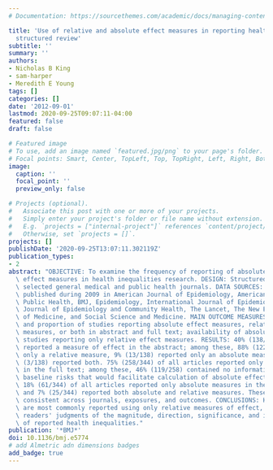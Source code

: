 ```yaml
---
# Documentation: https://sourcethemes.com/academic/docs/managing-content/

title: 'Use of relative and absolute effect measures in reporting health inequalities:
  structured review'
subtitle: ''
summary: ''
authors:
- Nicholas B King
- sam-harper
- Meredith E Young
tags: []
categories: []
date: '2012-09-01'
lastmod: 2020-09-25T09:07:11-04:00
featured: false
draft: false

# Featured image
# To use, add an image named `featured.jpg/png` to your page's folder.
# Focal points: Smart, Center, TopLeft, Top, TopRight, Left, Right, BottomLeft, Bottom, BottomRight.
image:
  caption: ''
  focal_point: ''
  preview_only: false

# Projects (optional).
#   Associate this post with one or more of your projects.
#   Simply enter your project's folder or file name without extension.
#   E.g. `projects = ["internal-project"]` references `content/project/deep-learning/index.md`.
#   Otherwise, set `projects = []`.
projects: []
publishDate: '2020-09-25T13:07:11.302119Z'
publication_types:
- 2
abstract: "OBJECTIVE: To examine the frequency of reporting of absolute and relative\
  \ effect measures in health inequalities research. DESIGN: Structured review of\
  \ selected general medical and public health journals. DATA SOURCES: 344 articles\
  \ published during 2009 in American Journal of Epidemiology, American Journal of\
  \ Public Health, BMJ, Epidemiology, International Journal of Epidemiology, JAMA,\
  \ Journal of Epidemiology and Community Health, The Lancet, The New England Journal\
  \ of Medicine, and Social Science and Medicine. MAIN OUTCOME MEASURES: Frequency\
  \ and proportion of studies reporting absolute effect measures, relative effect\
  \ measures, or both in abstract and full text; availability of absolute risks in\
  \ studies reporting only relative effect measures. RESULTS: 40% (138/344) of articles\
  \ reported a measure of effect in the abstract; among these, 88% (122/138) reported\
  \ only a relative measure, 9% (13/138) reported only an absolute measure, and 2%\
  \ (3/138) reported both. 75% (258/344) of all articles reported only relative measures\
  \ in the full text; among these, 46% (119/258) contained no information on absolute\
  \ baseline risks that would facilitate calculation of absolute effect measures.\
  \ 18% (61/344) of all articles reported only absolute measures in the full text,\
  \ and 7% (25/344) reported both absolute and relative measures. These results were\
  \ consistent across journals, exposures, and outcomes. CONCLUSIONS: Health inequalities\
  \ are most commonly reported using only relative measures of effect, which may influence\
  \ readers' judgments of the magnitude, direction, significance, and implications\
  \ of reported health inequalities."
publication: '*BMJ*'
doi: 10.1136/bmj.e5774
# add Almetric adn dimensions badges
add_badge: true
---
```

